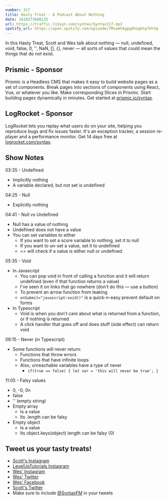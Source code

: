 ```yaml
---
number: 317
title: Hasty Treat - A Podcast About Nothing
date: 1610373600125
url: https://traffic.libsyn.com/syntax/Syntax317.mp3
spotify_url: https://open.spotify.com/episode/7MsamYAgpg6hog6tp7Hrhp
---
```


In this Hasty Treat, Scott and Wes talk about nothing — null, undefined, void, false, 0, '', NaN, [], {}, never — all sorts of values that could mean the things that do not exist.

## Prismic - Sponsor
Prismic is a Headless CMS that makes it easy to build website pages as a set of components. Break pages into sections of components using React, Vue, or whatever you like. Make corresponding Slices in Prismic. Start building pages dynamically in minutes. Get started at [prismic.io/syntax](https://prismic.io/syntax).

## LogRocket - Sponsor
LogRocket lets you replay what users do on your site, helping you reproduce bugs and fix issues faster. It's an exception tracker, a session re-player and a performance monitor. Get 14 days free at [logrocket.com/syntax](https://logrocket.com/syntax).

## Show Notes
03:35 - Undefined 
* Implicitly nothing
* A variable declared, but not set is undefined

04:25 - Null
* Explicitly nothing

04:41 - Null vs Undefined
* Null has a value of nothing
* Undefined does not have a value
* You can set variables to either
  * If you want to set a score variable to nothing, set it to null
  * If you want to un-set a value, set it to undefined
  * == will check if a value is either null or undefined 

05:35 - Void 
* In Javascript
  * You can pop void in front of calling a function and it will return undefined (even if that function returns a value)
  * I've seen it on links that go nowhere (don't do this — use a button)
  * To prevent an arrow function from leaking
  * `onSubmit="javascript:void()"` is a quick-n-easy prevent default on forms
* In Typescript
  * Void is when you don’t care about what is returned from a function, or if nothing is returned
  * A click handler that goes off and does stuff (side effect) can return void

09:15 - Never (in Typescript)
* Some functions will never return:
  * Functions that throw errors
  * Functions that have infinite loops
  * Also, unreachable variables have a type of never
    * `if(true == false) { let var = 'this will never be true'; }`

11:05 - Falsy values
* 0, -0, 0n
* false
* '' (empty string)
* Empty array
  * Is a value
  * Its .length can be falsy
* Empty object
  * Is a value
  * Its object.keys(object) length can be falsy (0)

## Tweet us your tasty treats!
* [Scott's Instagram](https://www.instagram.com/stolinski/)
* [LevelUpTutorials Instagram](https://www.instagram.com/LevelUpTutorials/)
* [Wes' Instagram](https://www.instagram.com/wesbos/)
* [Wes' Twitter](https://twitter.com/wesbos)
* [Wes' Facebook](https://www.facebook.com/wesbos.developer)
* [Scott's Twitter](https://twitter.com/stolinski)
* Make sure to include [@SyntaxFM](https://twitter.com/SyntaxFM) in your tweets